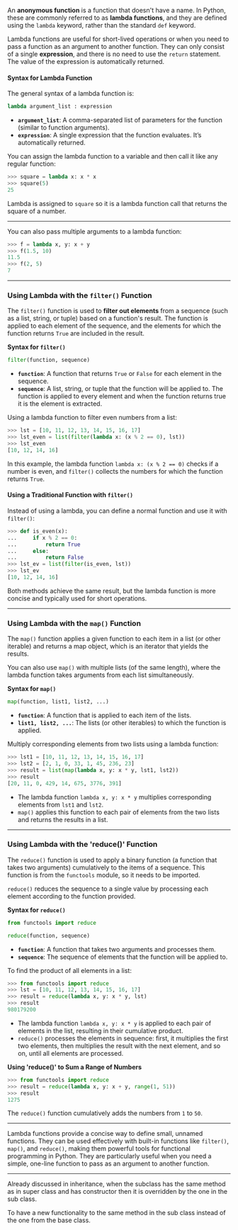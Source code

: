 

An **anonymous function** is a function that doesn't have a name. In Python, these are commonly referred to as **lambda functions**, and they are defined using the `lambda` keyword, rather than the standard `def` keyword.

Lambda functions are useful for short-lived operations or when you need to pass a function as an argument to another function. They can only consist of a single **expression**, and there is no need to use the `return` statement. The value of the expression is automatically returned.

#### **Syntax for Lambda Function**

The general syntax of a lambda function is:

```python
lambda argument_list : expression
```

- **`argument_list`**: A comma-separated list of parameters for the function (similar to function arguments).
- **`expression`**: A single expression that the function evaluates. It’s automatically returned.

You can assign the lambda function to a variable and then call it like any regular function:
```python
>>> square = lambda x: x * x
>>> square(5)
25
```

Lambda is assigned to `square` so it is a lambda function call that returns the square of a number.

___

You can also pass multiple arguments to a lambda function:

```python
>>> f = lambda x, y: x + y
>>> f(1.5, 10)
11.5
>>> f(2, 5)
7
```

---

### **Using Lambda with the `filter()` Function**

The `filter()` function is used to **filter out elements** from a sequence (such as a list, string, or tuple) based on a function's result. The function is applied to each element of the sequence, and the elements for which the function returns `True` are included in the result.


**Syntax for `filter()`**
```python
filter(function, sequence)
```

- **`function`**: A function that returns `True` or `False` for each element in the sequence.
- **`sequence`**: A list, string, or tuple that the function will be applied to.
The function is applied to every element and when  the function returns true it is the element is extracted.

Using a lambda function to filter even numbers from a list:

```python
>>> lst = [10, 11, 12, 13, 14, 15, 16, 17]
>>> lst_even = list(filter(lambda x: (x % 2 == 0), lst))
>>> lst_even
[10, 12, 14, 16]
```

In this example, the lambda function `lambda x: (x % 2 == 0)` checks if a number is even, and `filter()` collects the numbers for which the function returns `True`.

#### **Using a Traditional Function with `filter()`**

Instead of using a lambda, you can define a normal function and use it with `filter()`:

```python
>>> def is_even(x):
...     if x % 2 == 0:
...         return True
...     else:
...         return False
>>> lst_ev = list(filter(is_even, lst))
>>> lst_ev
[10, 12, 14, 16]
```

Both methods achieve the same result, but the lambda function is more concise and typically used for short operations.

---

### **Using Lambda with the `map()` Function**

The `map()` function applies a given function to each item in a list (or other iterable) and returns a map object, which is an iterator that yields the results.

You can also use `map()` with multiple lists (of the same length), where the lambda function takes arguments from each list simultaneously.


**Syntax for `map()`**
```python
map(function, list1, list2, ...)
```

- **`function`**: A function that is applied to each item of the lists.
- **`list1, list2, ...`**: The lists (or other iterables) to which the function is applied.

Multiply corresponding elements from two lists using a lambda function:

```python
>>> lst1 = [10, 11, 12, 13, 14, 15, 16, 17]
>>> lst2 = [2, 1, 0, 33, 1, 45, 236, 23]
>>> result = list(map(lambda x, y: x * y, lst1, lst2))
>>> result
[20, 11, 0, 429, 14, 675, 3776, 391]
```

- The lambda function `lambda x, y: x * y` multiplies corresponding elements from `lst1` and `lst2`.
- `map()` applies this function to each pair of elements from the two lists and returns the results in a list.

---

### **Using Lambda with the 'reduce()' Function**

The `reduce()` function is used to apply a binary function (a function that takes two arguments) cumulatively to the items of a sequence. This function is from the `functools` module, so it needs to be imported.

`reduce()` reduces the sequence to a single value by processing each element according to the function provided.


**Syntax for `reduce()`**
```python
from functools import reduce

reduce(function, sequence)
```

- **`function`**: A function that takes two arguments and processes them.
- **`sequence`**: The sequence of elements that the function will be applied to.


To find the product of all elements in a list:

```python
>>> from functools import reduce
>>> lst = [10, 11, 12, 13, 14, 15, 16, 17]
>>> result = reduce(lambda x, y: x * y, lst)
>>> result
980179200
```

- The lambda function `lambda x, y: x * y` is applied to each pair of elements in the list, resulting in their cumulative product.
- `reduce()` processes the elements in sequence: first, it multiplies the first two elements, then multiplies the result with the next element, and so on, until all elements are processed.


**Using 'reduce()' to Sum a Range of Numbers**

```python
>>> from functools import reduce
>>> result = reduce(lambda x, y: x + y, range(1, 51))
>>> result
1275
```
The `reduce()` function cumulatively adds the numbers from `1` to `50`.

---


Lambda functions provide a concise way to define small, unnamed functions. They can be used effectively with built-in functions like `filter()`, `map()`, and `reduce()`, making them powerful tools for functional programming in Python. They are particularly useful when you need a simple, one-line function to pass as an argument to another function.


___

Already discussed in inheritance, when the subclass has the same method as in super class and has constructor then it is overridden by the one in the sub class.

To have a new functionality to the same method in the sub class instead of the one from the base class.

